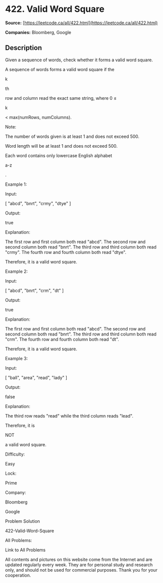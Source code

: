 # 422. Valid Word Square

**Source:** [https://leetcode.ca/all/422.html](https://leetcode.ca/all/422.html)

**Companies:** Bloomberg, Google

## Description

Given a sequence of words, check whether it forms a valid word square.

A sequence of words forms a valid word square if the

k

th

row and column
        read the exact same string, where 0 ≤

k

< max(numRows, numColumns).

Note:

The number of words given is at least 1 and does not exceed 500.

Word length will be at least 1 and does not exceed 500.

Each word contains only lowercase English alphabet

a-z

.

Example 1:

Input:

[
  "abcd",
  "bnrt",
  "crmy",
  "dtye"
]

Output:

true

Explanation:

The first row and first column both read "abcd".
The second row and second column both read "bnrt".
The third row and third column both read "crmy".
The fourth row and fourth column both read "dtye".

Therefore, it is a valid word square.

Example 2:

Input:

[
  "abcd",
  "bnrt",
  "crm",
  "dt"
]

Output:

true

Explanation:

The first row and first column both read "abcd".
The second row and second column both read "bnrt".
The third row and third column both read "crm".
The fourth row and fourth column both read "dt".

Therefore, it is a valid word square.

Example 3:

Input:

[
  "ball",
  "area",
  "read",
  "lady"
]

Output:

false

Explanation:

The third row reads "read" while the third column reads "lead".

Therefore, it is

NOT

a valid word square.

Difficulty:

Easy

Lock:

Prime

Company:

Bloomberg

Google

Problem Solution

422-Valid-Word-Square

All Problems:

Link to All Problems

All contents and pictures on this website come from the Internet and are updated regularly every week. They are for personal study and research only, and should not be used for commercial purposes. Thank you for your cooperation.

